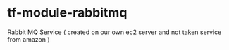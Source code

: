 # tf-module-rabbitmq
Rabbit MQ Service ( created on our own ec2 server and not taken service from amazon )
